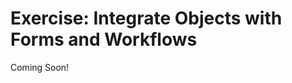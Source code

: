 # Exercise: Integrate Objects with Forms and Workflows 

Coming Soon!

<!--
[$LIFERAY_LEARN_YOUTUBE_URL$]=https://www.youtube.com/embed/vkgPvVDQOPY 

## Exercise Goals 

- Integrate the New Accounts Object with a Form 
- Create a Workflow for Approving the Integrated Form Entries 
- Display the Integrated Form Entries Using a Collection 

## Create a New Accounts Application Form 
1. **Go to** `Content & Data` &rarr; `Forms` in the _Site Administration Menu_. 
2. **Click** the _Add_ icon. 
3. **Type** `New Account Application` where it reads _Untitled Form_. 
4. **Type** `A form for processing applications for new accounts` where it reads _Add a short description for this form_. 
5. **Click** the _Settings_ icon. 

## Integrate the New Accounts Application Form with the New Accounts Object 
1. **Choose** _Object_ under _Select a Storage Type_. 
2. **Choose** _New Account_ under _Select Object_. 
3. **Click** _Done_. 
4. **Drag and Drop** a _Text_ field onto the first page of the form. 
5. **Type** `Name` for _Label_. 
6. **Click** the slider next to _Required Field_. 
7. **Click** the _Advanced_ tab. 
8. **Choose** _Account Holder_ under _Object Field_. 
9. **Click** the _Back_ arrow. 
10. **Drag and Drop** a _Text_ field onto the form. 
11. **Type** `Email` for _Label_. 
12. **Click** the slider next to _Required Field_. 
13. **Click** the _Advanced_ tab. 
14. **Choose** _Email_ under _Object Field_. 
15. **Click** the _Back_ arrow. 
16. **Drag and Drop** a _Numeric_ field onto the form. 
17. **Type** `Phone Number` for _Label_. 
18. **Click** the slider next to _Required Field_. 
19. **Click** the _Advanced_ tab. 
20. **Choose** _Phone Number_ under _Object Field_. 
21. **Click** the _Back_ arrow. 

## Add Remaining Fields to the New Accounts Application Form 
1. **Drag and Drop** a _Select from List_ field onto the form. 
2. **Type** `Account Type` for _Label_. 
3. **Click** the slider next to _Required Field_. 
4. **Click** the _Advanced_ tab. 
5. **Choose** _Account Type_ under _Object Field_. 
6. **Click** the _Back_ arrow. 
7. **Drag and Drop** a _Numeric_ field onto the first page of the form. 
8. **Type** `Initial Balance` for _Label_. 
9. **Click** the slider next to _Required Field_. 
10. **Select** _Decimal_ under _My numeric type is:_. 
11. **Click** the _Advanced_ tab. 
12. **Choose** _Initial Balance_ under _Object Field_. 
13. **Click** the _Back_ arrow. 
14. **Drag and Drop** a _Date_ field onto the first page of the form. 
15. **Type** `Date of Request` for _Label_. 
16. **Click** the slider next to _Required Field_. 
17. **Click** the _Advanced_ tab. 
18. **Choose** _Date of Request_ under _Object Field_. 
19. **Click** the _Back_ arrow. 
20. **Click** _Publish_. 

## Create a Workflow for the New Accounts Application Form 
1. **Go to** `Applications` &rarr; `Workflow` &rarr; `Process Builder` in the _Global Menu_. 
2. **Click** the _Add_ icon. 
3. **Type** `Account Approval Process` where it reads _Untitled Workflow_. 
4. **Click** on the _End Node_. 
5. **Delete** the default connector by clicking on the _x_ next to the End Node. 
6. **Drag and Drop** a _Task_ node into the workspace. 
7. **Double-click** the newly added _Task_ node. 
8. **Type** `Review 1` for _Name_. 
9. **Click** _Save_. 
10. **Choose** _Role_ under _Assignment Type_ next to _Assignments_. 
11. **Choose** _Site Content Reviewer_ under _Role_. 
12. **Click** _Save_. 
13. **Drag and Drop** a _Task_ node into the workspace. 
14. **Double-click** the newly added _Task_ node. 
15. **Type** `Review 2` for _Name_. 
16. **Click** _Save_. 
17. **Choose** _Role_ under _Assignment Type_ next to _Assignments_. 
18. **Choose** _Site Administrator_ under _Role_. 
19. **Click** _Save_. 
20. **Click** the _StartNode_. 
21. **Double-click** the _Name_ value in the _Properties_ tab that opens. 
22. **Type** `Submitted` for the _Name_. 
23. **Click** the _Save_ button. 
24. **Click** the _EndNode_. 
25. **Double-click** the _Name_ value in the _Properties_ tab that opens. 
26. **Type** `Approved` for the _Name_. 
27. **Click** the _Save_ button. 

## Connect All of the Nodes with Transitions
1. **Drag** a _Transition_ arrow from the _Submitted_ node to the _Review 1_ Task. 
  - To drag a transition, place your cursor on the edge of the node so that you see a thin plus (+) sign. When it appears, click and drag the arrow to the next node, connecting it by positioning it to see the orange circle. 
2. **Drag** a _Transition_ arrow from the _Review 1_ Task to the _Review 2_ Task. 
3. **Drag** a _Transition_ arrow from the _Review 2_ Task to the _Approved_ node. 

## Name the New Transitions 
1. **Click** the first Transition from _Submitted_ to _Review 1_. 
2. **Double-click** the _Name_ value in the _Properties_ tab to edit it. 
3. **Type** `Submit for Review` for the _Name_.  
4. **Click** the _Save_ button. 
5. **Click** the Transition going from _Review 1_ to _Review 2_. 
6. **Double-click** the _Name_ value in the _Properties_ tab to edit it. 
7. **Type** `Initial Approval` for the _Name_. 
8. **Click** the _Save_ button. 
9. **Click** the last Transition from _Review 2_ to _Approved_. 
10. **Double-click** the _Name_ value to edit it. 
11. **Type** `Final Approval` for the _Name_. 
12. **Click** the _Save_ button. 
13. **Click** _Publish_. 

## Add the Account Approval Process Workflow to New Account Entries 
1. **Open** the Global Menu. 
2. **Click** on the _Mondego Group_ site. 
3. **Go to** `Configuration` &rarr; `Workflow` in the _Site Administration Menu_. 
4. **Click** _Edit_ next to _New Account_. 
5. **Choose** _Account Approval Process_. 
6. **Click** _Save_. 

## Add the New Account Application Form to a Page 
1. **Click** _Home_ in the _Site Administration Panel_. 
2. **Click** the _Edit_ (small pencil) icon. 
3. **Click** the _+_ icon to open the Fragments and Widgets sidebar. 
4. **Drag and Drop** a _Container_ layout element onto the page. 
5. **Click** _Widgets_. 
6. **Drag and Drop** a _Form_ widget into the _Container_ element. 
7. **Click** the _Options_ icon in the _Form_ widget. 
8. **Click** _Configuration_. 
9. **Choose** _New Account Application_. 
10. **Click** _Save_. 
11. **Close** the pop-up. 
12. **Click** _Publish_. 

## Submit an Entry for the New Account Application Form 
1. **Fill out** the fields of the New Account Application Form. 
	- The exact details here don't really matter so feel free to fill the form out as yourself, a friend, or your Administrative User. 
2. **Click** _Submit_. 

## Approve the New Account Submission as a Site Content Reviewer 
1. **Sign out** as your administrator. 
	- Before you do this, be sure that you have created two additional Users, added them as members of the Mondego Group Site, and assigned them the Roles of Site Content Reviewer and Site Administrator, respectively. 
2. **Sign in** as your Site Content Reviewer. 
3. **Open** the _Personal Menu_. 
4. **Click** _My Workflow Tasks_. 
5. **Click** the _Assigned to My Role_ tab. 
6. **Click** the _Options_ icon. 
7. **Choose** _Assign to Me_. 
8. **Click** _Done_. 
9. **Click** the _Options_ icon. 
10. **Choose** _Initial Approval_. 
11. **Click** _Done_. 

## Approve the New Account Submission as a Site Administrator 
1. **Sign out** as your Site Content Reviewer. 
2. **Sign in** as your Site Administrator. 
3. **Open** the _Personal Menu_. 
4. **Click** _My Workflow Tasks_. 
5. **Click** the _Assigned to My Role_ tab. 
6. **Click** the _Options_ icon. 
7. **Choose** _Assign to Me_. 
8. **Click** _Done_. 
9. **Click** the _Options_ icon. 
10. **Choose** _Final Approval_. 
11. **Click** _Done_. 

## Create a Display Page Template for New Account Entries 
1. **Sign out** as your Site Administrator. 
2. **Sign in** as your Platform Administrator. 
3. **Go to** `Design` &rarr; `Page Templates` in the _Site Administration Menu_. 
4. **Click** the _Display Page Templates_ tab. 
5. **Click** the _Add_ icon. 
6. **Choose** _Blank_ for the Master Page. 
7. **Type** `New Accounts` for _Name_. 
8. **Choose** _New Account_ for _Content Type_. 
9. **Click** _Save_. 

## Design the New Accounts Display Page Template 
1. **Drag and Drop** a _Container_ element onto the page. 
2. **Drag and Drop** a _Heading_ component into the _Container_. 
3. **Click** the _Heading_. 
4. **Click** _element-text_ in the sidebar. 
5. **Choose** _Account Holder_ under _Field_. 
6. **Click** the _+_ icon to open the Fragments and Widgets sidebar. 
7. **Drag and Drop** a _Grid_ element onto the page underneath the _Heading_. 
8. **Click** the _Grid_. 
9. **Choose** _2_ for _Number of Modules_. 
10. **Click** the box to uncheck _Show Gutter_. 
11. **Click** the _+_ icon to open the Fragments and Widgets sidebar. 
12. **Drag and Drop** a _Paragraph_ component into the left section of the _Grid_. 
13. **Click** the _Paragraph_. 
14. **Click** _element-text_ in the sidebar. 
15. **Choose** _Account Type_ under _Field_. 
16. **Drag and Drop** a _Paragraph_ component into the right section of the _Grid_. 
17. **Click** the _Paragraph_. 
18. **Click** _element-text_ in the sidebar. 
19. **Choose** _Initial Balance_ under _Field_. 
20. **Click** the _+_ icon to open the Fragments and Widgets sidebar. 
21. **Drag and Drop** a _Separator_ component beneath the _Grid_. 
22. **Drag and Drop** a _Grid_ element onto the page underneath the _Separator_. 
23. **Click** the _Grid_. 
24. **Choose** _2_ for _Number of Modules_. 
25. **Click** the box next to _Show Gutter_. 
26. **Click** the _+_ icon to open the Fragments and Widgets sidebar. 
27. **Drag and Drop** a _Paragraph_ component into the left section of the _Grid_. 
28. **Click** the _Paragraph_. 
29. **Click** _element-text_ in the sidebar. 
30. **Choose** _Email_ under _Field_. 
31. **Click** the _+_ icon to open the Fragments and Widgets sidebar. 
32. **Drag and Drop** a _Paragraph_ component into the right section of the _Grid_. 
33. **Click** the _Paragraph_. 
34. **Click** _element-text_ in the sidebar. 
35. **Choose** _Phone Number_ under _Field_. 
36. **Click** the _+_ icon to open the Fragments and Widgets sidebar. 
37. **Drag and Drop** a _Separator_ component beneath the _Grid_. 
38. **Drag and Drop** a _Container_ element onto the page beneath the _Separator_. 
39. **Drag and Drop** a _Paragraph_ component into the _Container_. 
40. **Click** the _Paragraph_. 
41. **Click** _element-text_ in the sidebar. 
42. **Choose** _Date of Request_ under _Field_. 
43. **Click** _Publish_. 

## Add a Private Page for Displaying New Account Entries 
1. **Go to** `Site Builder` &rarr; `Pages` in the _Site Administration Menu_. 
2. **Click** _Pages_ where it reads _Pages_ &rarr; _Public Pages_. 
3. **Click** the _Add_ icon. 
4. **Choose** _Private Page_. 
5. **Click** _Blank_ for the template. 
6. **Type** `New Account Applications` for _Name_. 
7. **Click** the _+_ icon to open the Fragments and Widgets sidebar. 
8. **Drag and Drop** a _Collection Display_ fragment onto the page. 
9. **Click** the _Collection Display_. 
10. **Click** the _Add_ icon next to _Select Collection_. 
11. **Click** the _Collection Providers_ tab. 
12. **Choose** _New Accounts_. 
13. **Choose** _Table_ under _List Style_. 
14. **Click** _Publish_. 

---

## Bonus Exercise 
1. Create a workflow for reviewing PTO requests that includes at least two different reviewers. Submit a request and go through the approval process using the newly created workflow. 
-->